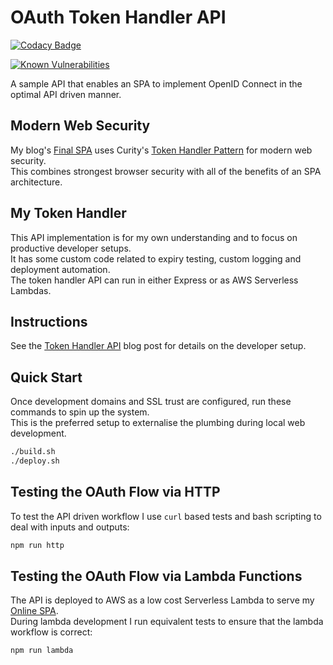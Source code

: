# OAuth Token Handler API

[![Codacy Badge](https://app.codacy.com/project/badge/Grade/bc52d166f1624ef9a2c0cfbf283deb23)](https://www.codacy.com/gh/gary-archer/oauth.webproxyapi/dashboard?utm_source=github.com&amp;utm_medium=referral&amp;utm_content=gary-archer/oauth.webproxyapi&amp;utm_campaign=Badge_Grade)

[![Known Vulnerabilities](https://snyk.io/test/github/gary-archer/oauth.webproxyapi/badge.svg?targetFile=package.json)](https://snyk.io/test/github/gary-archer/oauth.webproxyapi?targetFile=package.json)

A sample API that enables an SPA to implement OpenID Connect in the optimal API driven manner.

## Modern Web Security

My blog's [Final SPA](https://github.com/gary-archer/oauth.websample.final) uses Curity's [Token Handler Pattern](https://github.com/curityio/web-oauth-via-bff) for modern web security.\
This combines strongest browser security with all of the benefits of an SPA architecture.

## My Token Handler

This API implementation is for my own understanding and to focus on productive developer setups.\
It has some custom code related to expiry testing, custom logging and deployment automation.\
The token handler API can run in either Express or as AWS Serverless Lambdas.

## Instructions

See the [Token Handler API](https://authguidance.com/2019/04/08/web-reverse-proxy-implementation/) blog post for details on the developer setup.

## Quick Start

Once development domains and SSL trust are configured, run these commands to spin up the system.\
This is the preferred setup to externalise the plumbing during local web development.

```bash
./build.sh
./deploy.sh
```

## Testing the OAuth Flow via HTTP

To test the API driven workflow I use `curl` based tests and bash scripting to deal with inputs and outputs:

```bash
npm run http
```

## Testing the OAuth Flow via Lambda Functions

The API is deployed to AWS as a low cost Serverless Lambda to serve my [Online SPA](https://authguidance.com/home/code-samples-quickstart/).\
During lambda development I run equivalent tests to ensure that the lambda workflow is correct:

```bash
npm run lambda
```

